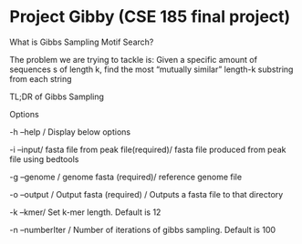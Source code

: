 # Project Gibby (CSE 185 final project)

What is Gibbs Sampling Motif Search? 

The problem we are trying to tackle is:
Given a specific amount of sequences s of length k, find the most “mutually similar” length-k substring from each string 




TL;DR of Gibbs Sampling



Options 

-h –help /
Display below options

-i –input/
fasta file from peak file(required)/
fasta file produced from peak file using bedtools

-g –genome /
genome fasta (required)/
reference genome file 

-o –output /
Output fasta (required) /
Outputs a fasta file to that directory

-k –kmer/
Set k-mer length. Default is 12 

-n –numberIter /
Number of iterations of gibbs sampling. Default is 100 

